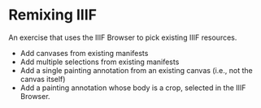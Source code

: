 # Remixing IIIF

An exercise that uses the IIIF Browser to pick existing IIIF resources.

 - Add canvases from existing manifests
 - Add multiple selections from existing manifests
 - Add a single painting annotation from an existing canvas (i.e., not the canvas itself)
 - Add a painting annotation whose body is a crop, selected in the IIIF Browser.
